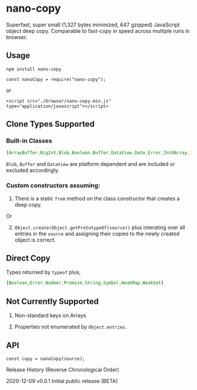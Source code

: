 # nano-copy

Superfast, super small (1,327 bytes minimized, 647 gzipped) JavaScript object deep copy. Comparable to fast-copy in speed across multiple runs in browser.

## Usage

```
npm install nano-copy
```

```
const nanoCopy = require("nano-copy");
```

or 

```
<script src="./browser/nano-copy.min.js" type="application/javascript"></script>
```

## Clone Types Supported

### Built-in Classes

```javascript
[ArrayBuffer,BigInt,Blob,Boolean,Buffer,DataView,Date,Error,Int8Array,Int16Array,Int32Array,Map,Number,RegExp,Set,String,Uint8Array,Uint16Array,Uint32Array]
```

`Blob`, `Buffer` and `DataView` are platform dependent and are included or excluded accordingly.

### Custom constructors assuming:

1) There is a static `from` method on the class constructor that creates a deep copy.

Or

2) `Object.create(Object.getPrototypeOf(source))` plus interating over all entries in the `source` and assigning their copies to the newly created object is correct.

## Direct Copy

Types returned by `typeof` plus,

```javascript
[Boolean,Error,Number,Promise,String,Symbol,WeakMap,WeakSet]
```

## Not Currently Supported

1) Non-standard keys on Arrays

2) Properties not enumerated by `Object.entries`.

## API

```
const copy = nanoCopy(source);
```

Release History (Reverse Chronological Order)

2020-12-09 v0.0.1 Initial public release (BETA)
